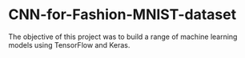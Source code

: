 # CNN-for-Fashion-MNIST-dataset
The objective of this project was to build a range of machine learning models using TensorFlow and Keras.
